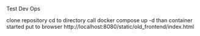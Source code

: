 Test Dev Ops

clone repository
cd to directory
call docker compose up -d
than container started put to browser http://localhost:8080/static/old_frontend/index.html